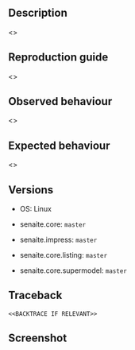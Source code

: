 ## Description

<<DESCRIPTION OF THE PROBLEM>>

## Reproduction guide

<<REPRODUCTION STEPS>>

## Observed behaviour

<<DESCRIPTION OF THE OBSERVED BEHAVIOUR>>

## Expected behaviour

<<DESCRIPTION OF THE EXPECTED BEHAVIOUR>>

## Versions

- OS: Linux

- senaite.core: `master`
- senaite.impress: `master`
- senaite.core.listing: `master`
- senaite.core.supermodel: `master`

## Traceback
```
<<BACKTRACE IF RELEVANT>>
```

## Screenshot
